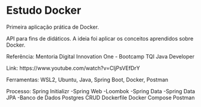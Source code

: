 # Estudo Docker
Primeira aplicação prática de Docker.

API para fins de didáticos. A ideia foi aplicar os conceitos aprendidos sobre Docker.

<p>Referência: Mentoria Digital Innovation One - Bootcamp TQI Java Developer</p>
<p>Link: https://www.youtube.com/watch?v=CljPsVEfDrY</p>

Ferramentas: WSL2, Ubuntu, Java, Spring Boot, Docker, Postman

Processo:
  Spring Initializr
  -Spring Web
  -Loombok
  -Spring Data
  -Spring Data JPA
  -Banco de Dados Postgres
  CRUD
  Dockerfile
  Docker Compose
  Postman


